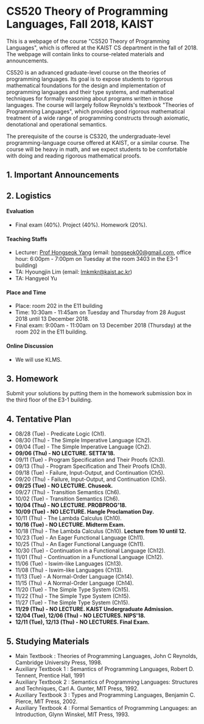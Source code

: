# CS520 Theory of Programming Languages, Fall 2018, KAIST 

This is a webpage of the course "CS520 Theory of Programming Languages", which is offered at the KAIST CS department in the fall of 2018. The webpage will contain links to course-related materials and announcements.

CS520 is an advanced graduate-level course on the theories of programming languages. Its goal is to expose students to rigorous mathematical foundations for the design and implementation of programming languages and their type systems, and mathematical techniques for formally reasoning about  programs written in those languages. The course will largely follow Reynolds's textbook "Theories of Programming Languages", which provides good rigorous mathematical treatment of a wide range of programming constructs through axiomatic, denotational and operational semantics. 

The prerequisite of the course is CS320, the undergraduate-level programming-language course offered at KAIST, or a similar course. The course will be heavy in math, and we expect students to be comfortable with doing and reading rigorous mathematical proofs. 

## 1. Important Announcements

## 2. Logistics

#### Evaluation

* Final exam (40%). Project (40%). Homework (20%).

#### Teaching Staffs

* Lecturer: [Prof Hongseok Yang](https://cs.kaist.ac.kr/people/view?idx=552&kind=faculty&menu=160) (email: hongseok00@gmail.com, office hour: 6:00pm - 7:00pm on Tuesday at the room 3403 in the E3-1 building)
* TA: Hyoungjin Lim (email: lmkmkr@kaist.ac.kr)
* TA: Hangyeol Yu 

#### Place and Time

* Place: room 202 in the E11 building
* Time: 10:30am - 11:45am on Tuesday and Thursday from 28 August 2018 until 13 December 2018.
* Final exam: 9:00am - 11:00am on 13 December 2018 (Thursday) at the room 202 in the E11 building.

#### Online Discussion

* We will use KLMS. 

## 3. Homework

Submit your solutions by putting them in the homework submission box in the third floor of the E3-1 building.

## 4. Tentative Plan

* 08/28 (Tue) - Predicate Logic (Ch1).
* 08/30 (Thu) - The Simple Imperative Language (Ch2).
* 09/04 (Tue) - The Simple Imperative Language (Ch2).
* __**09/06 (Thu) - NO LECTURE. SETTA'18.**__
* 09/11 (Tue) - Program Specification and Their Proofs (Ch3).
* 09/13 (Thu) - Program Specification and Their Proofs (Ch3).
* 09/18 (Tue) - Failure, Input-Output, and Continuation (Ch5).
* 09/20 (Thu) - Failure, Input-Output, and Continuation (Ch5).
* __**09/25 (Tue) - NO LECTURE. Chuseok.**__
* 09/27 (Thu) - Transition Semantics (Ch6).
* 10/02 (Tue) - Transition Semantics (Ch6).
* __**10/04 (Thu) - NO LECTURE. PROBPROG'18.**__
* __**10/09 (Tue) - NO LECTURE. Hangle Proclamation Day.**__
* 10/11 (Thu) - The Lambda Calculus (Ch10).
* __**10/16 (Tue) - NO LECTURE. Midterm Exam.**__
* 10/18 (Thu) - The Lambda Calculus (Ch10). __Lecture from 10 until 12.__
* 10/23 (Tue) - An Eager Functional Language (Ch11).
* 10/25 (Thu) - An Eager Functional Language (Ch11).
* 10/30 (Tue) - Continuation in a Functional Language (Ch12).
* 11/01 (Thu) - Continuation in a Functional Language (Ch12).
* 11/06 (Tue) - Iswim-like Languages (Ch13).
* 11/08 (Thu) - Iswim-like Languages (Ch13).
* 11/13 (Tue) - A Normal-Order Language (Ch14).
* 11/15 (Thu) - A Normal-Order Language (Ch14).
* 11/20 (Tue) - The Simple Type System (Ch15).
* 11/22 (Thu) - The Simple Type System (Ch15).
* 11/27 (Tue) - The Simple Type System (Ch15).
* __**11/29 (Thu) - NO LECTURE. KAIST Undergraduate Admission.**__
* __**12/04 (Tue), 12/06 (Thu) - NO LECTURES. NIPS'18.**__
* __**12/11 (Tue), 12/13 (Thu) - NO LECTURES. Final Exam.**__

## 5. Studying Materials

* Main Textbook : Theories of Programming Languages, John C Reynolds, Cambridge University Press, 1998. 
* Auxiliary Textbook 1 : Semantics of Programming Languages, Robert D. Tennent, Prentice Hall, 1991
* Auxiliary Textbook 2 : Semantics of Programming Languages: Structures and Techniques, Carl A. Gunter, MIT Press, 1992.
* Auxiliary Textbook 3 : Types and Programming Languages, Benjamin C. Pierce, MIT Press, 2002.
* Auxiliary Textbook 4 : Formal Semantics of Programming Languages: an Introduction, Glynn Winskel, MIT Press, 1993.

